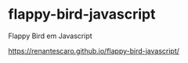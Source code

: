 # flappy-bird-javascript
Flappy Bird em Javascript

https://renantescaro.github.io/flappy-bird-javascript/
